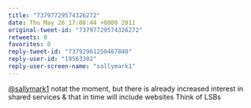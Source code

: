 ```yaml
---
title: "73797729574326272"
date: Thu May 26 17:08:44 +0000 2011
original-tweet-id: "73797729574326272"
retweets: 0
favorites: 0
reply-tweet-id: "73792961250467840"
reply-user-id: "19563302"
reply-user-screen-name: "sallymark1"
---
```

<a href="https://twitter.com/sallymark1">@sallymark1</a> notat the moment, but there is already increased interest in shared services & that in time will include websites Think of LSBs
